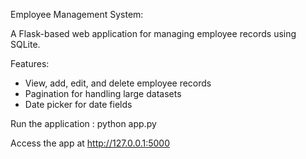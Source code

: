 Employee Management System:

A Flask-based web application for managing employee records using SQLite.

Features:
- View, add, edit, and delete employee records
- Pagination for handling large datasets
- Date picker for date fields


Run the application : 
python app.py

Access the app at http://127.0.0.1:5000

